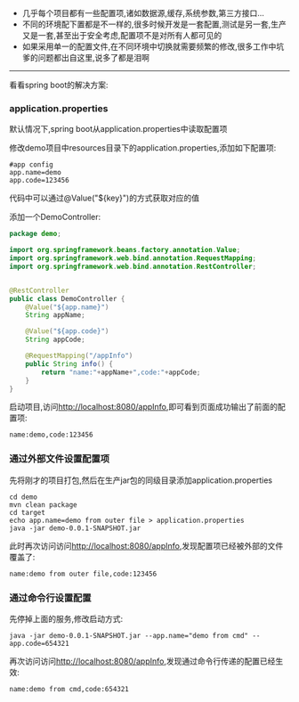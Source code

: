 - 几乎每个项目都有一些配置项,诸如数据源,缓存,系统参数,第三方接口...
- 不同的环境配下置都是不一样的,很多时候开发是一套配置,测试是另一套,生产又是一套,甚至出于安全考虑,配置项不是对所有人都可见的
- 如果采用单一的配置文件,在不同环境中切换就需要频繁的修改,很多工作中坑爹的问题都出自这里,说多了都是泪啊

---
看看spring boot的解决方案:

### application.properties

默认情况下,spring boot从application.properties中读取配置项

修改demo项目中resources目录下的application.properties,添加如下配置项:
```properties
#app config
app.name=demo
app.code=123456
```

代码中可以通过@Value("${key}")的方式获取对应的值

添加一个DemoController:
```java
package demo;

import org.springframework.beans.factory.annotation.Value;
import org.springframework.web.bind.annotation.RequestMapping;
import org.springframework.web.bind.annotation.RestController;


@RestController
public class DemoController {
    @Value("${app.name}")
    String appName;

    @Value("${app.code}")
    String appCode;

    @RequestMapping("/appInfo")
    public String info() {
        return "name:"+appName+",code:"+appCode;
    }
}
```
启动项目,访问[http://localhost:8080/appInfo](http://localhost:8080/appInfo),即可看到页面成功输出了前面的配置项:
```
name:demo,code:123456
```

### 通过外部文件设置配置项
先将刚才的项目打包,然后在生产jar包的同级目录添加application.properties
```shell
cd demo 
mvn clean package
cd target
echo app.name=demo from outer file > application.properties
java -jar demo-0.0.1-SNAPSHOT.jar
```
此时再次访问访问[http://localhost:8080/appInfo](http://localhost:8080/appInfo),发现配置项已经被外部的文件覆盖了:
```
name:demo from outer file,code:123456
```
### 通过命令行设置配置
先停掉上面的服务,修改启动方式:
```shell
java -jar demo-0.0.1-SNAPSHOT.jar --app.name="demo from cmd" --app.code=654321  
```
再次访问访问[http://localhost:8080/appInfo](http://localhost:8080/appInfo),发现通过命令行传递的配置已经生效:
```
name:demo from cmd,code:654321
```

